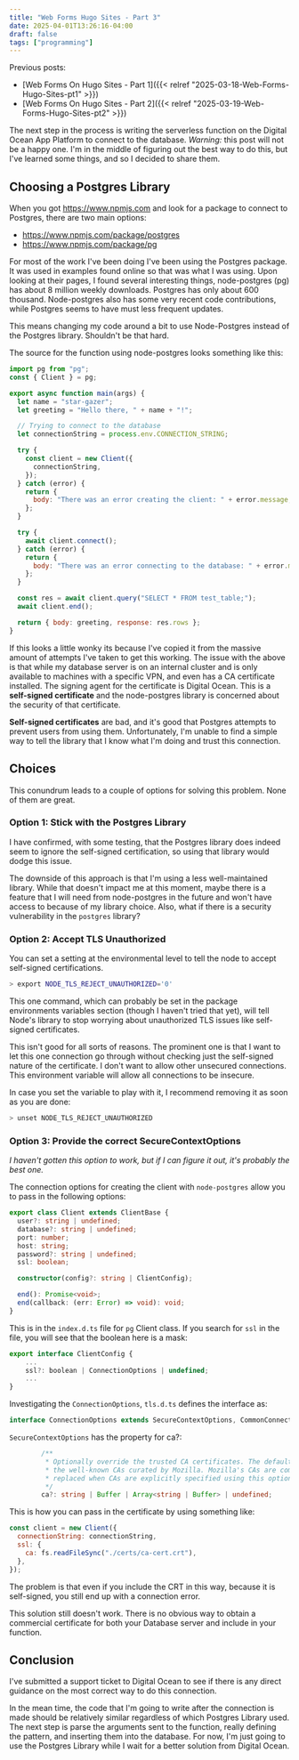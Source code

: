 ```yaml
---
title: "Web Forms Hugo Sites - Part 3"
date: 2025-04-01T13:26:16-04:00
draft: false
tags: ["programming"]
---
```


Previous posts:

- [Web Forms On Hugo Sites - Part 1]({{< relref "2025-03-18-Web-Forms-Hugo-Sites-pt1" >}})
- [Web Forms On Hugo Sites - Part 2]({{< relref "2025-03-19-Web-Forms-Hugo-Sites-pt2" >}})

The next step in the process is writing the serverless function on the Digital Ocean App Platform to connect to the database. _Warning:_ this post will not be a happy one. I'm in the middle of figuring out the best way to do this, but I've learned some things, and so I decided to share them.

## Choosing a Postgres Library

When you got https://www.npmjs.com and look for a package to connect to Postgres, there are two main options:

- https://www.npmjs.com/package/postgres
- https://www.npmjs.com/package/pg

For most of the work I've been doing I've been using the Postgres package. It was used in examples found online so that was what I was using. Upon looking at their pages, I found several interesting things, node-postgres (pg) has about 8 million weekly downloads. Postgres has only about 600 thousand. Node-postgres also has some very recent code contributions, while Postgres seems to have must less frequent updates.

This means changing my code around a bit to use Node-Postgres instead of the Postgres library. Shouldn't be that hard.

The source for the function using node-postgres looks something like this:

```javascript
import pg from "pg";
const { Client } = pg;

export async function main(args) {
  let name = "star-gazer";
  let greeting = "Hello there, " + name + "!";

  // Trying to connect to the database
  let connectionString = process.env.CONNECTION_STRING;

  try {
    const client = new Client({
      connectionString,
    });
  } catch (error) {
    return {
      body: "There was an error creating the client: " + error.message,
    };
  }

  try {
    await client.connect();
  } catch (error) {
    return {
      body: "There was an error connecting to the database: " + error.message,
    };
  }

  const res = await client.query("SELECT * FROM test_table;");
  await client.end();

  return { body: greeting, response: res.rows };
}
```

If this looks a little wonky its because I've copied it from the massive amount of attempts I've taken to get this working. The issue with the above is that while my database server is on an internal cluster and is only available to machines with a specific VPN, and even has a CA certificate installed. The signing agent for the certificate is Digital Ocean. This is a **self-signed certificate** and the node-postgres library is concerned about the security of that certificate.

**Self-signed certificates** are bad, and it's good that Postgres attempts to prevent users from using them. Unfortunately, I'm unable to find a simple way to tell the library that I know what I'm doing and trust this connection.

## Choices

This conundrum leads to a couple of options for solving this problem. None of them are great.

### Option 1: Stick with the Postgres Library

I have confirmed, with some testing, that the Postgres library does indeed seem to ignore the self-signed certification, so using that library would dodge this issue.

The downside of this approach is that I'm using a less well-maintained library. While that doesn't impact me at this moment, maybe there is a feature that I will need from node-postgres in the future and won't have access to because of my library choice. Also, what if there is a security vulnerability in the `postgres` library?

### Option 2: Accept TLS Unauthorized

You can set a setting at the environmental level to tell the node to accept self-signed certifications.

```sh
> export NODE_TLS_REJECT_UNAUTHORIZED='0'
```

This one command, which can probably be set in the package environments variables section (though I haven't tried that yet), will tell Node's library to stop worrying about unauthorized TLS issues like self-signed certificates.

This isn't good for all sorts of reasons. The prominent one is that I want to let this one connection go through without checking just the self-signed nature of the certificate. I don't want to allow other unsecured connections. This environment variable will allow all connections to be insecure.

In case you set the variable to play with it, I recommend removing it as soon as you are done:

```sh
> unset NODE_TLS_REJECT_UNAUTHORIZED
```

### Option 3: Provide the correct SecureContextOptions

_I haven't gotten this option to work, but if I can figure it out, it's probably the best one._

The connection options for creating the client with `node-postgres` allow you to pass in the following options:

```typescript
export class Client extends ClientBase {
  user?: string | undefined;
  database?: string | undefined;
  port: number;
  host: string;
  password?: string | undefined;
  ssl: boolean;

  constructor(config?: string | ClientConfig);

  end(): Promise<void>;
  end(callback: (err: Error) => void): void;
}
```

This is in the `index.d.ts` file for `pg` Client class. If you search for `ssl` in the file, you will see that the boolean here is a mask:

```javascript
export interface ClientConfig {
	...
	ssl?: boolean | ConnectionOptions | undefined;
    ...
}
```

Investigating the `ConnectionOptions`, `tls.d.ts` defines the interface as:

```typescript
interface ConnectionOptions extends SecureContextOptions, CommonConnectionOptions { ... }
```

`SecureContextOptions` has the property for ca?:

```typescript
        /**
         * Optionally override the trusted CA certificates. The default is to trust
         * the well-known CAs curated by Mozilla. Mozilla's CAs are completely
         * replaced when CAs are explicitly specified using this option.
         */
        ca?: string | Buffer | Array<string | Buffer> | undefined;
```

This is how you can pass in the certificate by using something like:

```javascript
const client = new Client({
  connectionString: connectionString,
  ssl: {
    ca: fs.readFileSync("./certs/ca-cert.crt"),
  },
});
```

The problem is that even if you include the CRT in this way, because it is self-signed, you still end up with a connection error.

This solution still doesn't work. There is no obvious way to obtain a commercial certificate for both your Database server and include in your function.

## Conclusion

I've submitted a support ticket to Digital Ocean to see if there is any direct guidance on the most correct way to do this connection.

In the mean time, the code that I'm going to write after the connection is made should be relatively similar regardless of which Postgres Library used. The next step is parse the arguments sent to the function, really defining the pattern, and inserting them into the database. For now, I'm just going to use the Postgres Library while I wait for a better solution from Digital Ocean.
